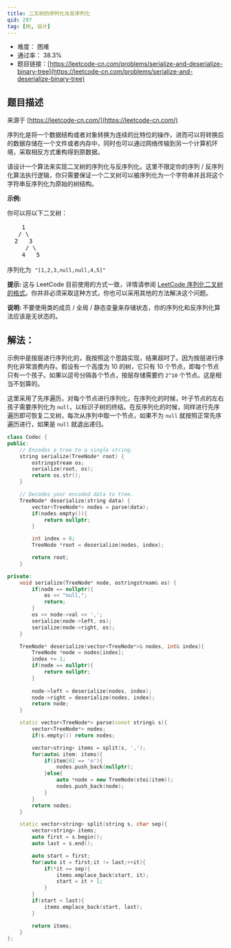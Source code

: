 ```yaml
---
title: 二叉树的序列化与反序列化
qid: 297
tag: [树, 设计]
---
```


- 难度： 困难
- 通过率： 38.3%
- 题目链接：[https://leetcode-cn.com/problems/serialize-and-deserialize-binary-tree](https://leetcode-cn.com/problems/serialize-and-deserialize-binary-tree)


## 题目描述

来源于 [https://leetcode-cn.com/](https://leetcode-cn.com/)

<p>序列化是将一个数据结构或者对象转换为连续的比特位的操作，进而可以将转换后的数据存储在一个文件或者内存中，同时也可以通过网络传输到另一个计算机环境，采取相反方式重构得到原数据。</p>

<p>请设计一个算法来实现二叉树的序列化与反序列化。这里不限定你的序列 / 反序列化算法执行逻辑，你只需要保证一个二叉树可以被序列化为一个字符串并且将这个字符串反序列化为原始的树结构。</p>

<p><strong>示例:&nbsp;</strong></p>

<pre>你可以将以下二叉树：

    1
   / \
  2   3
     / \
    4   5

序列化为 <code>&quot;[1,2,3,null,null,4,5]&quot;</code></pre>

<p><strong>提示:&nbsp;</strong>这与 LeetCode 目前使用的方式一致，详情请参阅&nbsp;<a href="/faq/#binary-tree">LeetCode 序列化二叉树的格式</a>。你并非必须采取这种方式，你也可以采用其他的方法解决这个问题。</p>

<p><strong>说明:&nbsp;</strong>不要使用类的成员 / 全局 / 静态变量来存储状态，你的序列化和反序列化算法应该是无状态的。</p>


## 解法：


示例中是按层进行序列化的，我按照这个思路实现，结果超时了。因为按层进行序列化非常浪费内存。假设有一个高度为 10 的树，它只有 10 个节点，即每个节点只有一个孩子。如果以逗号分隔各个节点，按层存储需要约 `2^10` 个节点。这是相当不划算的。

这里采用了先序遍历，对每个节点进行序列化，在序列化的时候，叶子节点的左右孩子需要序列化为 `null`，以标识子树的终结。在反序列化的时候，同样进行先序遍历即可恢复二叉树，每次从序列中取一个节点，如果不为 `null` 就按照正常先序遍历进行，如果是 `null` 就退出递归。


```c++
class Codec {
public:
    // Encodes a tree to a single string.
    string serialize(TreeNode* root) {
        ostringstream os;
        serialize(root, os);
        return os.str();
    }

    // Decodes your encoded data to tree.
    TreeNode* deserialize(string data) {
        vector<TreeNode*> nodes = parse(data);
        if(nodes.empty()){
            return nullptr;
        }

        int index = 0;
        TreeNode *root = deserialize(nodes, index);

        return root;
    }

private:
    void serialize(TreeNode* node, ostringstream& os) {
        if(node == nullptr){
            os << "null,";
            return;
        }
        os << node->val << ',';
        serialize(node->left, os);
        serialize(node->right, os);
    }

    TreeNode* deserialize(vector<TreeNode*>& nodes, int& index){
        TreeNode *node = nodes[index];
        index += 1;
        if(node == nullptr){
            return nullptr;
        }
        
        node->left = deserialize(nodes, index);
        node->right = deserialize(nodes, index);
        return node;
    }

    static vector<TreeNode*> parse(const string& s){
        vector<TreeNode*> nodes;
        if(s.empty()) return nodes;

        vector<string> items = split(s, ',');
        for(auto& item: items){
            if(item[0] == 'n'){
                nodes.push_back(nullptr);
            }else{
                auto *node = new TreeNode(stoi(item));
                nodes.push_back(node);
            }
        }
        return nodes;
    }

    static vector<string> split(string s, char sep){
        vector<string> items;
        auto first = s.begin();
        auto last = s.end();

        auto start = first;
        for(auto it = first;it != last;++it){
            if(*it == sep){
                items.emplace_back(start, it);
                start = it + 1;
            }
        }
        if(start < last){
            items.emplace_back(start, last);
        }

        return items;
    }
};
```